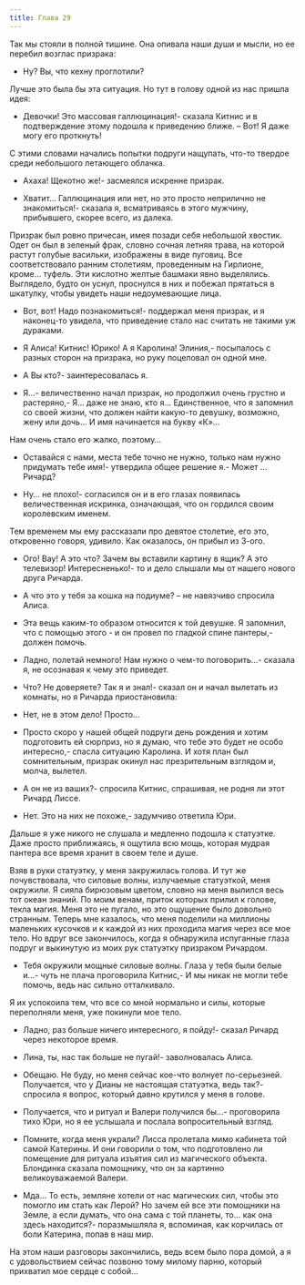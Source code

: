 ```yaml
---
title: Глава 29
---
```


Так мы стояли в полной тишине. Она опивала наши души и мысли, но ее перебил возглас призрака:

- Ну? Вы, что кехну проглотили?

Лучше это была бы эта ситуация. Но тут в голову одной из нас пришла идея:

- Девочки! Это массовая галлюцинация!- сказала Китнис и в подтверждение этому подошла к приведению ближе. – Вот! Я даже
  могу его проткнуть!

С этими словами начались попытки подруги нащупать, что-то твердое среди небольшого летающего облачка.

- Ахаха! Щекотно же!- засмеялся искренне призрак.

- Хватит… Галлюцинация или нет, но это просто неприлично не знакомиться!- сказала я, всматриваясь в этого мужчину,
  прибывшего, скорее всего, из далека.

Призрак был ровно причесан, имея позади себя небольшой хвостик. Одет он был в зеленый фрак, словно сочная летняя трава,
на которой растут голубые васильки, изображены в виде пуговиц. Все соответствовало ранним столетиям, проведенным на
Гирлионе, кроме… туфель. Эти кислотно желтые башмаки явно выделялись. Выглядело, будто он уснул, проснулся в них и
побежал прятаться в шкатулку, чтобы увидеть наши недоумевающие лица.

- Вот, вот! Надо познакомиться!- поддержал меня призрак, и я наконец-то увидела, что приведение стало нас считать не
  такими уж дураками.

- Я Алиса! Китнис! Юрико! А я Каролина! Элиния,- посыпалось с разных сторон на призрака, но руку поцеловал он одной мне.

- А Вы кто?- заинтересовалась я.

- Я…- величественно начал призрак, но продолжил очень грустно и растеряно,- Я… даже не знаю, кто я… Единственное, что я
  запомнил со своей жизни, что должен найти какую-то девушку, возможно, жену или дочь… И имя начинается на букву «К»…

Нам очень стало его жалко, поэтому…

- Оставайся с нами, места тебе точно не нужно, только нам нужно придумать тебе имя!- утвердила общее решение я.- Может …
  Ричард?

- Ну… не плохо!- согласился он и в его глазах появилась величественная искринка, означающая, что он гордился своим
  королевским именем.

Тем временем мы ему рассказали про девятое столетие, его это, откровенно говоря, удивило. Как оказалось, он прибыл из
3-ого.

- Ого! Вау! А это что? Зачем вы вставили картину в ящик? А это телевизор! Интересненько!- то и дело слышали мы от нашего
  нового друга Ричарда.

- А что это у тебя за кошка на подиуме? – не навязчиво спросила Алиса.

- Эта вещь каким-то образом относится к той девушке. Я запомнил, что с помощью этого - и он провел по гладкой спине
  пантеры,- должен помочь.

- Ладно, полетай немного! Нам нужно о чем-то поговорить…- сказала я, не осознавая к чему это приведет.

- Что? Не доверяете? Так я и знал!- сказал он и начал вылетать из комнаты, но я Ричарда приостановила:

- Нет, не в этом дело! Просто…

- Просто скоро у нашей общей подруги день рождения и хотим подготовить ей сюрприз, но я думаю, что тебе это будет не
  особо интересно,- спасла ситуацию Каролина. И хотя план был сомнительным, призрак окинул нас презрительным взглядом и,
  молча, вылетел.

- А он не из ваших?- спросила Китнис, спрашивая, не родня ли этот Ричард Лиссе.

- Нет. Это на них не похоже,- задумчиво ответила Юри.

Дальше я уже никого не слушала и медленно подошла к статуэтке. Даже просто приближаясь, я ощутила всю мощь, которая
мудрая пантера все время хранит в своем теле и душе.

Взяв в руки статуэтку, у меня закружилась голова. И тут же почувствовала, что силовые волны, излучаемые статуэткой, меня
окружили. Я сияла бирюзовым цветом, словно на меня вылился весь тот океан знаний. По моим венам, приток которых прилил к
голове, текла магия. Меня это не пугало, но это ощущение было довольно странным. Теперь мне казалось, что меня поделили
на миллионы маленьких кусочков и к каждой из них проходила магия через все мое тело. Но вдруг все закончилось, когда я
обнаружила испуганные глаза подруг и выкинутую из моих рук статуэтку призраком Ричардом.

- Тебя окружили мощные силовые волны. Глаза у тебя были белые и…- чуть не плача проговорила Китнис,- И мы никак не могли
  тебе помочь, ведь нас сильно отталкивало.

Я их успокоила тем, что все со мной нормально и силы, которые переполняли меня, уже покинули мое тело.

- Ладно, раз больше ничего интересного, я пойду!- сказал Ричард через некоторое время.

- Лина, ты, нас так больше не пугай!- заволновалась Алиса.

- Обещаю. Не буду, но меня сейчас кое-что волнует по-серьезней. Получается, что у Дианы не настоящая статуэтка, ведь
  так?- спросила я вопрос, который давно крутился у меня в голове.

- Получается, что и ритуал и Валери получился бы…- проговорила тихо Юри, но я ее услышала и послала вопросительный
  взгляд.

- Помните, когда меня украли? Лисса пролетала мимо кабинета той самой Катерины. И они говорили о том, что подготовлено
  ли помещение для ритуала изъятия сил из магического объекта. Блондинка сказала помощнику, что он за картинно
  великоуважаемой Валери.

- Мда… То есть, земляне хотели от нас магических сил, чтобы это помогло им стать как Лерой? Но зачем ей все эти
  помощники на Земле, а если думать, что она сама с той планеты, то… как она здесь находится?- поразмышляла я,
  вспоминая, как корчилась от боли Катерина, попав в наш мир.

На этом наши разговоры закончились, ведь всем было пора домой, а я с удовольствием сейчас позвоню тому милому парню,
который прихватил мое сердце с собой…
